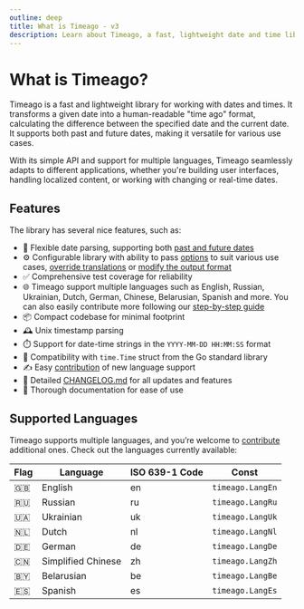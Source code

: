 ```yaml
---
outline: deep
title: What is Timeago - v3
description: Learn about Timeago, a fast, lightweight date and time library that converts a given date into a "time ago" format
---
```


# What is Timeago?
Timeago is a fast and lightweight library for working with dates and times. It transforms a given date into a human-readable "time ago" format, calculating the difference between the specified date and the current date. It supports both past and future dates, making it versatile for various use cases.

With its simple API and support for multiple languages, Timeago seamlessly adapts to different applications, whether you're building user interfaces, handling localized content, or working with changing or real-time dates.

## Features
The library has several nice features, such as:

- 📅 Flexible date parsing, supporting both [past and future dates](/v3/usage.html#date-in-the-past)
- ⚙️ Configurable library with ability to pass [options](/v3/options) to suit various use cases, [override translations](/v3/configurations.html#translation-overrides) or [modify the output format](/v3/configurations.html#modify-the-output-format)
- ✅ Comprehensive test coverage for reliability
- 🌐 Timeago support multiple languages such as English, Russian, Ukrainian, Dutch, German, Chinese, Belarusian, Spanish and more. You can also easily contribute more following our [step-by-step guide](/v3/contribute.html)
- 📦 Compact codebase for minimal footprint
- 🕰️ Unix timestamp parsing
- ⏱️ Support for date-time strings in the `YYYY-MM-DD HH:MM:SS` format
- 📆 Compatibility with `time.Time` struct from the Go standard library
- ✍️ Easy [contribution](/v3/contribute) of new language support
- 📝 Detailed [CHANGELOG.md](https://github.com/SerhiiCho/timeago/blob/main/CHANGELOG.md) for all updates and features
- 📖 Thorough documentation for ease of use

## Supported Languages
Timeago supports multiple languages, and you’re welcome to [contribute](/v3/contribute) additional ones. Check out the languages currently available:

| Flag | Language           | ISO 639-1 Code | Const            |
| ---- | ------------------ | -------------- | ---------------- |
| 🇬🇧    | English            | en             | `timeago.LangEn` |
| 🇷🇺    | Russian            | ru             | `timeago.LangRu` |
| 🇺🇦    | Ukrainian          | uk             | `timeago.LangUk` |
| 🇳🇱    | Dutch              | nl             | `timeago.LangNl` |
| 🇩🇪    | German             | de             | `timeago.LangDe` |
| 🇨🇳    | Simplified Chinese | zh             | `timeago.LangZh` |
| 🇧🇾    | Belarusian         | be             | `timeago.LangBe` |
| 🇪🇸    | Spanish            | es             | `timeago.LangEs` |
